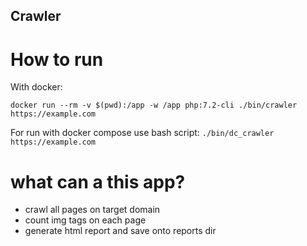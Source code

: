 ## Crawler
# How to run
With docker:

``docker run --rm -v $(pwd):/app -w /app php:7.2-cli ./bin/crawler https://example.com``

For run with docker compose use bash script:
``./bin/dc_crawler https://example.com``

# what can a this app?

* crawl all pages on target domain
* count img tags on each page
* generate html report and save onto reports dir
